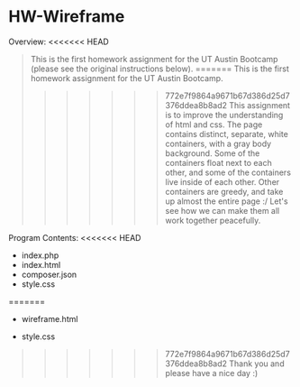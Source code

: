 # HW-Wireframe

Overview:
<<<<<<< HEAD
>This is the first homework assignment for the UT Austin Bootcamp (please see the original instructions below).
=======
>This is the first homework assignment for the UT Austin Bootcamp.
>>>>>>> 772e7f9864a9671b67d386d25d7376ddea8b8ad2
>This assignment is to improve the understanding of html and css.
>The page contains distinct, separate, white containers, with a gray body background.
>Some of the containers float next to each other, and some of the containers live inside of each other.
>Other containers are greedy, and take up almost the entire page :/
>Let's see how we can make them all work together peacefully.

Program Contents:
<<<<<<< HEAD
 * index.php
 * index.html
 * composer.json
 * style.css

  
=======
 * wireframe.html

 * style.css

>>>>>>> 772e7f9864a9671b67d386d25d7376ddea8b8ad2
Thank you and please have a nice day :)
